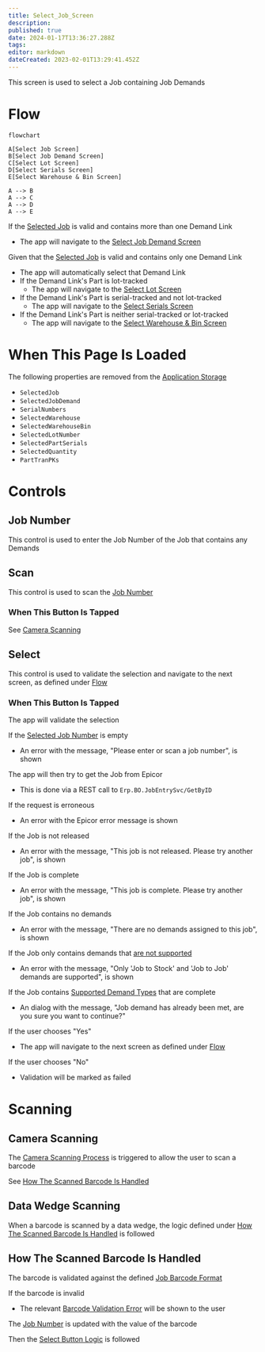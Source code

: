 ```yaml
---
title: Select_Job_Screen
description: 
published: true
date: 2024-01-17T13:36:27.288Z
tags: 
editor: markdown
dateCreated: 2023-02-01T13:29:41.452Z
---
```


This screen is used to select a Job containing Job Demands

# Flow
```mermaid
flowchart

A[Select Job Screen]
B[Select Job Demand Screen]
C[Select Lot Screen]
D[Select Serials Screen]
E[Select Warehouse & Bin Screen]

A --> B
A --> C
A --> D
A --> E
```
If the [Selected Job](#job-number) is valid and contains more than one Demand Link
- The app will navigate to the [Select Job Demand Screen](./Select_Job_Demand_Screen.md)

Given that the [Selected Job](#job-number) is valid and contains only one Demand Link
- The app will automatically select that Demand Link
- If the Demand Link's Part is lot-tracked
	- The app will navigate to the [Select Lot Screen](./Select_Lot_Screen.md)
- If the Demand Link's Part is serial-tracked and not lot-tracked
	- The app will navigate to the [Select Serials Screen](./Select_Serials_Screen.md)
- If the Demand Link's Part is neither serial-tracked or lot-tracked
	- The app will navigate to the [Select Warehouse & Bin Screen](./Select_Warehouse_%26_Bin_Screen.md)


# When This Page Is Loaded
The following properties are removed from the [Application Storage](../../../Application_Storage.md)
- `SelectedJob`
- `SelectedJobDemand`
- `SerialNumbers`
- `SelectedWarehouse`
- `SelectedWarehouseBin`
- `SelectedLotNumber`
- `SelectedPartSerials`
- `SelectedQuantity`
- `PartTranPKs`


# Controls
## Job Number
This control is used to enter the Job Number of the Job that contains any Demands


## Scan
This control is used to scan the [Job Number](#job-number)

### When This Button Is Tapped
See [Camera Scanning](#camera-scanning)


## Select
This control is used to validate the selection and navigate to the next screen, as defined under [Flow](#flow)

### When This Button Is Tapped
The app will validate the selection

If the [Selected Job Number](#job-number) is empty
- An error with the message, "Please enter or scan a job number", is shown

The app will then try to get the Job from Epicor
- This is done via a REST call to `Erp.BO.JobEntrySvc/GetByID`

If the request is erroneous
- An error with the Epicor error message is shown

If the Job is not released
- An error with the message, "This job is not released. Please try another job", is shown

If the Job is complete
- An error with the message, "This job is complete. Please try another job", is shown

If the Job contains no demands
- An error with the message, "There are no demands assigned to this job", is shown

If the Job only contains demands that [are not supported](../Job_Receipts.md#supported-demand-types)
- An error with the message, "Only 'Job to Stock' and 'Job to Job' demands are supported", is shown

If the Job contains [Supported Demand Types](../Job_Receipts.md#supported-demand-types) that are complete
- An dialog with the message, "Job demand has already been met, are you sure you want to continue?"

If the user chooses "Yes"
- The app will navigate to the next screen as defined under [Flow](#flow)

If the user chooses "No"
- Validation will be marked as failed

# Scanning
## Camera Scanning
The [Camera Scanning Process](../../../Scanning.md#camera-scanning) is triggered to allow the user to scan a barcode

See [How The Scanned Barcode Is Handled](#how-the-scanned-barcode-is-handled)


## Data Wedge Scanning
When a barcode is scanned by a data wedge, the logic defined under [How The Scanned Barcode Is Handled](#how-the-scanned-barcode-is-handled) is followed


## How The Scanned Barcode Is Handled
The barcode is validated against the defined [Job Barcode Format](../../../Scanning.md#job-number)

If the barcode is invalid
- The relevant [Barcode Validation Error](../../../Scanning.md#barcode-validation-errors) will be shown to the user

The [Job Number](#job-number) is updated with the value of the barcode

Then the [Select Button Logic](#when-this-button-is-tapped-1) is followed